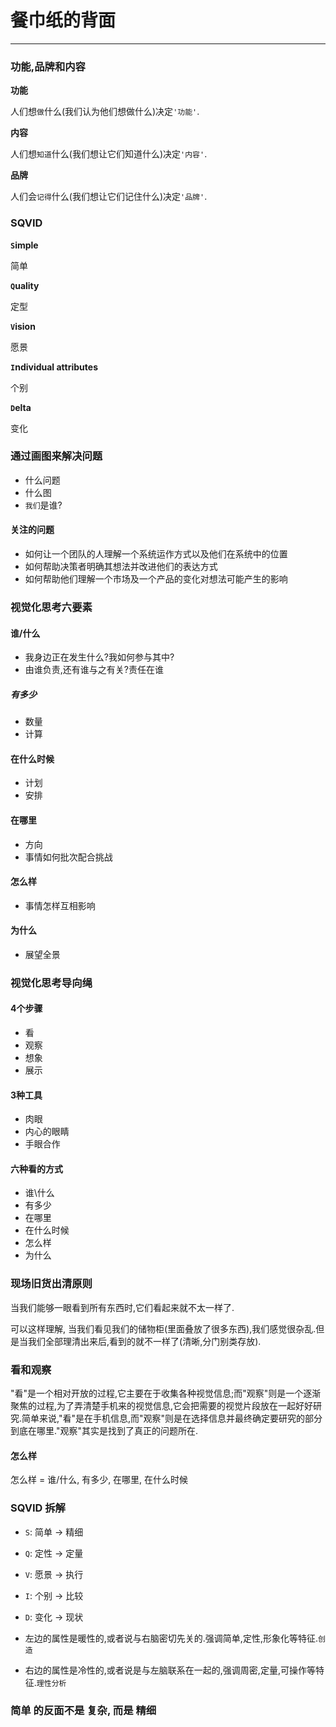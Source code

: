 # 餐巾纸的背面

---

### 功能,品牌和内容

**功能**

人们想`做`什么(我们认为他们想做什么)决定`'功能'`.

**内容**

人们想`知道`什么(我们想让它们知道什么)决定`'内容'`.

**品牌**

人们会`记得`什么(我们想让它们记住什么)决定`'品牌'`.

### SQVID

**`S`imple**

简单

**`Q`uality**

定型

**`V`ision**

愿景

**`I`ndividual attributes**

个别

**`D`elta**

变化

### 通过画图来解决问题

* 什么问题 
* 什么图
* `我们`是谁?

#### 关注的问题

* 如何让一个团队的人理解一个系统运作方式以及他们在系统中的位置
* 如何帮助决策者明确其想法并改进他们的表达方式
* 如何帮助他们理解一个市场及一个产品的变化对想法可能产生的影响

### 视觉化思考六要素

#### 谁/什么

* 我身边正在发生什么?我如何参与其中?
* 由谁负责,还有谁与之有关?责任在谁

##### 有多少

* 数量
* 计算

#### 在什么时候

* 计划
* 安排

#### 在哪里

* 方向
* 事情如何批次配合挑战

#### 怎么样

* 事情怎样互相影响

#### 为什么

* 展望全景


### 视觉化思考导向绳

#### 4个步骤

* 看
* 观察
* 想象
* 展示

#### 3种工具

* 肉眼
* 内心的眼睛
* 手眼合作

#### 六种看的方式

* 谁\什么
* 有多少
* 在哪里
* 在什么时候
* 怎么样
* 为什么

### 现场旧货出清原则

当我们能够一眼看到所有东西时,它们看起来就不太一样了.

可以这样理解, 当我们看见我们的储物柜(里面叠放了很多东西),我们感觉很杂乱.但是当我们全部理清出来后,看到的就不一样了(清晰,分门别类存放).

### **看**和**观**察

"看"是一个相对开放的过程,它主要在于收集各种视觉信息;而"观察"则是一个逐渐聚焦的过程,为了弄清楚手机来的视觉信息,它会把需要的视觉片段放在一起好好研究.简单来说,"看"是在手机信息,而"观察"则是在选择信息并最终确定要研究的部分到底在哪里."观察"其实是找到了真正的问题所在.

#### 怎么样

怎么样 = 谁/什么, 有多少, 在哪里, 在什么时候

### SQVID 拆解

* `S`: 简单 -> 精细
* `Q`: 定性 -> 定量
* `V`: 愿景 -> 执行
* `I`: 个别 -> 比较
* `D`: 变化 -> 现状

* 左边的属性是暖性的,或者说与右脑密切先关的.强调简单,定性,形象化等特征.`创造`
* 右边的属性是冷性的,或者说是与左脑联系在一起的,强调周密,定量,可操作等特征.`理性分析`

### 简单 的反面不是 复杂, 而是 精细



